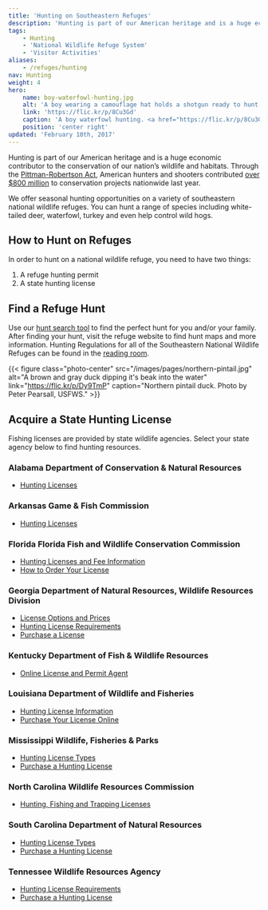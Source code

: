 ```yaml
---
title: 'Hunting on Southeastern Refuges'
description: 'Hunting is part of our American heritage and is a huge economic contributor to the conservation of our nation’s wildlife and habitats. We offer seasonal hunting opportunities on a variety of southeastern national wildlife refuges. You can hunt a range of species including white-tailed deer, waterfowl, turkey and even help control wild hogs.'
tags:
    - Hunting
    - 'National Wildlife Refuge System'
    - 'Visitor Activities'
aliases:
    - /refuges/hunting
nav: Hunting
weight: 4
hero:
    name: boy-waterfowl-hunting.jpg
    alt: 'A boy wearing a camouflage hat holds a shotgun ready to hunt waterfowl'
    link: 'https://flic.kr/p/8Cu3Gd'
    caption: 'A boy waterfowl hunting. <a href="https://flic.kr/p/8Cu3Gd">Photo</a> by Tina Shaw, USFWS.'
    position: 'center right'
updated: 'February 10th, 2017'
---
```


Hunting is part of our American heritage and is a huge economic contributor to the conservation of our nation’s wildlife and habitats. Through the [Pittman-Robertson Act](http://wsfrprograms.fws.gov/Subpages/GrantPrograms/WR/WR_Act.htm), American hunters and shooters contributed [over $800 million](http://wsfrprograms.fws.gov/Subpages/GrantPrograms/WR/WRFinalApportionment2015.pdf) to conservation projects nationwide last year.

We offer seasonal hunting opportunities on a variety of southeastern national wildlife refuges. You can hunt a range of species including white-tailed deer, waterfowl, turkey and even help control wild hogs.

## How to Hunt on Refuges

In order to hunt on a national wildlife refuge, you need to have two things:

1. A refuge hunting permit
2. A state hunting license

## Find a Refuge Hunt

Use our [hunt search tool](https://www.fws.gov/refuges/hunting/) to find the perfect hunt for you and/or your family. After finding your hunt, visit the refuge website to find hunt maps and more information.  Hunting Regulations for all of the Southeastern National Wildlife Refuges can be found in the [reading room](/reading-room/?search=Hunt).

{{< figure class="photo-center" src="/images/pages/northern-pintail.jpg" alt="A brown and gray duck dipping it's beak into the water" link="https://flic.kr/p/Dy9TmP" caption="Northern pintail duck. Photo by Peter Pearsall, USFWS." >}}

## Acquire a State Hunting License

Fishing licenses are provided by state wildlife agencies. Select your state agency below to find hunting resources.

### Alabama Department of Conservation & Natural Resources
- [Hunting Licenses](http://www.outdooralabama.com/hunting-license)

### Arkansas Game & Fish Commission
- [Hunting Licenses](https://www.agfc.com/en/resources/licensing/huntinglicenses/)

### Florida Florida Fish and Wildlife Conservation Commission
- [Hunting Licenses and Fee Information](http://myfwc.com/license/recreational/hunting/)
- [How to Order Your License](http://myfwc.com/license/recreational/how-to-order/)

### Georgia Department of Natural Resources, Wildlife Resources Division
- [License Options and Prices](http://www.georgiawildlife.com/licenses-permits-passes#Recreational_Licenses_and_Passes)
- [Hunting License Requirements](http://www.eregulations.com/georgia/hunting/license-requirements/)
- [Purchase a License](https://www.gooutdoorsgeorgia.com/)

### Kentucky Department of Fish & Wildlife Resources
- [Online License and Permit Agent](https://app.fw.ky.gov/license/waonlinefront.aspx)

### Louisiana Department of Wildlife and Fisheries
- [Hunting License Information](http://www.wlf.louisiana.gov/hunting-licenses)
- [Purchase Your License Online](https://www.la.wildlifelicense.com/start.php)

### Mississippi Wildlife, Fisheries & Parks
- [Hunting License Types](https://www.ms.gov/mdwfp/hunting_fishing/faq_info.aspx)
- [Purchase a Hunting License](https://www.ms.gov/mdwfp/hunting_fishing/)

### North Carolina Wildlife Resources Commission
- [Hunting, Fishing and Trapping Licenses](http://www.ncwildlife.org/Licensing/HuntingFishingTrappingLicenses.aspx)

### South Carolina Department of Natural Resources
- [Hunting License Types](http://www.dnr.sc.gov/licenses/huntinglicense.html)
- [Purchase a Hunting License](https://dnrlicensing.sc.gov/dnrlicensingsales/salescategories.aspx)

### Tennessee Wildlife Resources Agency
- [Hunting License Requirements](https://www.tn.gov/twra/article/hunting-license-requirements)
- [Purchase a Hunting License](https://www1.tn.wildlifelicense.com/start.php)
